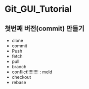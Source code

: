 # Git_GUI_Tutorial

## 첫번째 버전(commit) 만들기
- clone
- commit
- Push
- fetch
- pull
- branch
- conflict!!!!!!!!! : meld
 - checkout
 - rebase